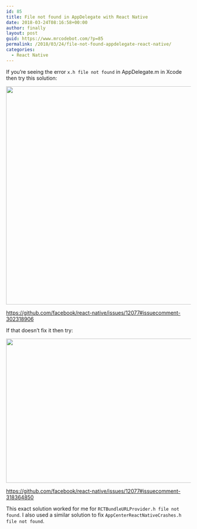 ```yaml
---
id: 85
title: File not found in AppDelegate with React Native
date: 2018-03-24T08:16:58+00:00
author: finally
layout: post
guid: https://www.mrcodebot.com/?p=85
permalink: /2018/03/24/file-not-found-appdelegate-react-native/
categories:
  - React Native
---
```

If you&#8217;re seeing the error `x.h file not found` in AppDelegate.m in Xcode then try this solution:

<img src="https://www.mrcodebot.com/wp-content/uploads/2018/03/Screen-Shot-2018-03-24-at-7.10.50-pm.png" alt="" width="1174" height="596" class="alignnone size-full wp-image-86" srcset="https://www.mrcodebot.com/wp-content/uploads/2018/03/Screen-Shot-2018-03-24-at-7.10.50-pm.png 1174w, https://www.mrcodebot.com/wp-content/uploads/2018/03/Screen-Shot-2018-03-24-at-7.10.50-pm-300x152.png 300w, https://www.mrcodebot.com/wp-content/uploads/2018/03/Screen-Shot-2018-03-24-at-7.10.50-pm-768x390.png 768w, https://www.mrcodebot.com/wp-content/uploads/2018/03/Screen-Shot-2018-03-24-at-7.10.50-pm-700x355.png 700w" sizes="(max-width: 1174px) 100vw, 1174px" /> 

<https://github.com/facebook/react-native/issues/12077#issuecomment-302318906>

If that doesn&#8217;t fix it then try:

<img src="https://www.mrcodebot.com/wp-content/uploads/2018/03/Screen-Shot-2018-03-24-at-7.17.47-pm.png" alt="" width="1442" height="394" class="alignnone size-full wp-image-91" srcset="https://www.mrcodebot.com/wp-content/uploads/2018/03/Screen-Shot-2018-03-24-at-7.17.47-pm.png 1442w, https://www.mrcodebot.com/wp-content/uploads/2018/03/Screen-Shot-2018-03-24-at-7.17.47-pm-300x82.png 300w, https://www.mrcodebot.com/wp-content/uploads/2018/03/Screen-Shot-2018-03-24-at-7.17.47-pm-768x210.png 768w, https://www.mrcodebot.com/wp-content/uploads/2018/03/Screen-Shot-2018-03-24-at-7.17.47-pm-700x191.png 700w" sizes="(max-width: 1442px) 100vw, 1442px" /> 

<https://github.com/facebook/react-native/issues/12077#issuecomment-318364850>

This exact solution worked for me for `RCTBundleURLProvider.h file not found`. I also used a similar solution to fix `AppCenterReactNativeCrashes.h file not found`.